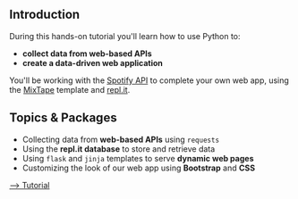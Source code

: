 ## Introduction

During this hands-on tutorial you'll learn how to use Python to:

- **collect data from web-based APIs**
- **create a data-driven web application**

You'll be working with the [Spotify API](https://developer.spotify.com/documentation/web-api/) to complete your own web app, using the [MixTape](https://mixtape.datadesigns.repl.co/) template and [repl.it](https://www.repl.it).

## Topics & Packages

- Collecting data from **web-based APIs** using `requests`
- Using the **repl.it database** to store and retrieve data
- Using `flask` and `jinja` templates to serve **dynamic web pages**
- Customizing the look of our web app using **Bootstrap** and **CSS** 

[--> Tutorial](tutorial/)


